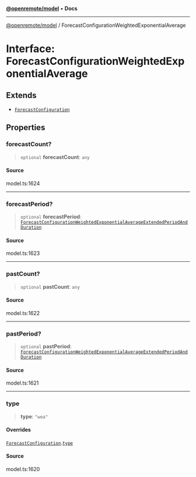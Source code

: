 [**@openremote/model**](../README.md) • **Docs**

***

[@openremote/model](../globals.md) / ForecastConfigurationWeightedExponentialAverage

# Interface: ForecastConfigurationWeightedExponentialAverage

## Extends

- [`ForecastConfiguration`](ForecastConfiguration.md)

## Properties

### forecastCount?

> `optional` **forecastCount**: `any`

#### Source

model.ts:1624

***

### forecastPeriod?

> `optional` **forecastPeriod**: [`ForecastConfigurationWeightedExponentialAverageExtendedPeriodAndDuration`](ForecastConfigurationWeightedExponentialAverageExtendedPeriodAndDuration.md)

#### Source

model.ts:1623

***

### pastCount?

> `optional` **pastCount**: `any`

#### Source

model.ts:1622

***

### pastPeriod?

> `optional` **pastPeriod**: [`ForecastConfigurationWeightedExponentialAverageExtendedPeriodAndDuration`](ForecastConfigurationWeightedExponentialAverageExtendedPeriodAndDuration.md)

#### Source

model.ts:1621

***

### type

> **type**: `"wea"`

#### Overrides

[`ForecastConfiguration`](ForecastConfiguration.md).[`type`](ForecastConfiguration.md#type)

#### Source

model.ts:1620
